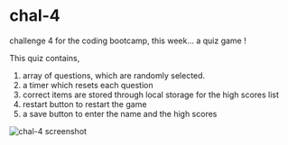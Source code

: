 # chal-4
challenge 4 for the coding bootcamp, this week... a quiz game !

This quiz contains,
1. array of questions, which are randomly selected. 
2. a timer which resets each question
3. correct items are stored through local storage for the high scores list 
4. restart button to restart the game 
5. a save button to enter the name and the high scores 


![chal-4 screenshot](https://user-images.githubusercontent.com/117666978/211419378-4bdc4c78-7386-4261-a63b-dec43355a57b.PNG)
